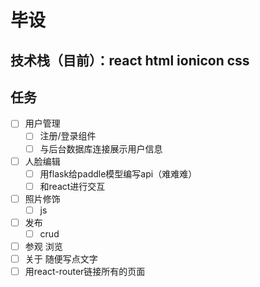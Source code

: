 # 毕设
## 技术栈（目前）：react html ionicon css 

## 任务
- [ ] 用户管理
    - [ ] 注册/登录组件
    - [ ] 与后台数据库连接展示用户信息
- [ ] 人脸编辑
    - [ ] 用flask给paddle模型编写api（难难难）
    - [ ] 和react进行交互
- [ ] 照片修饰
    - [ ] js
- [ ] 发布
    - [ ] crud
- [ ] 参观
    浏览
- [ ] 关于
    随便写点文字
- [ ] 用react-router链接所有的页面
